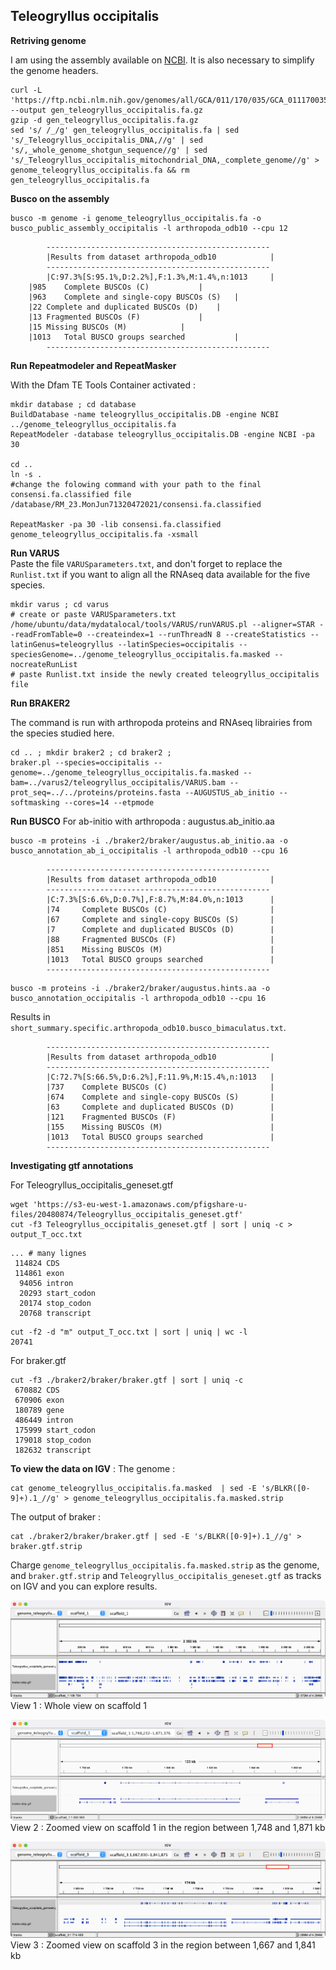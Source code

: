## Teleogryllus occipitalis

**Retriving genome** 

I am using the assembly available on [NCBI](https://www.ncbi.nlm.nih.gov/genome/?term=txid470939[orgn]). It is also necessary to simplify the genome headers.

```
curl -L 'https://ftp.ncbi.nlm.nih.gov/genomes/all/GCA/011/170/035/GCA_011170035.1_Tocci_1.0/GCA_011170035.1_Tocci_1.0_genomic.fna.gz' --output gen_teleogryllus_occipitalis.fa.gz
gzip -d gen_teleogryllus_occipitalis.fa.gz 
sed 's/ /_/g' gen_teleogryllus_occipitalis.fa | sed 's/_Teleogryllus_occipitalis_DNA,//g' | sed 's/,_whole_genome_shotgun_sequence//g' | sed 's/_Teleogryllus_occipitalis_mitochondrial_DNA,_complete_genome//g' > genome_teleogryllus_occipitalis.fa && rm gen_teleogryllus_occipitalis.fa
```

**Busco on the assembly**
```
busco -m genome -i genome_teleogryllus_occipitalis.fa -o busco_public_assembly_occipitalis -l arthropoda_odb10 --cpu 12
```
```
        --------------------------------------------------
        |Results from dataset arthropoda_odb10            |
        --------------------------------------------------
        |C:97.3%[S:95.1%,D:2.2%],F:1.3%,M:1.4%,n:1013	  |  
	|985	Complete BUSCOs (C)			  |   
	|963	Complete and single-copy BUSCOs (S)	  |
	|22	Complete and duplicated BUSCOs (D)	  |
	|13	Fragmented BUSCOs (F)			  |
	|15	Missing BUSCOs (M)			  |
	|1013	Total BUSCO groups searched	          |
        --------------------------------------------------

```

**Run Repeatmodeler and RepeatMasker**

With the Dfam TE Tools Container activated :

```
mkdir database ; cd database 
BuildDatabase -name teleogryllus_occipitalis.DB -engine NCBI ../genome_teleogryllus_occipitalis.fa
RepeatModeler -database teleogryllus_occipitalis.DB -engine NCBI -pa 30

cd .. 
ln -s .
#change the folowing command with your path to the final consensi.fa.classified file 
/database/RM_23.MonJun71320472021/consensi.fa.classified 

RepeatMasker -pa 30 -lib consensi.fa.classified genome_teleogryllus_occipitalis.fa -xsmall
```

**Run VARUS**  
Paste the file `VARUSparameters.txt`, and don't forget to replace the `Runlist.txt` if you want to align all the RNAseq data available for the five species.
```
mkdir varus ; cd varus 
# create or paste VARUSparameters.txt
/home/ubuntu/data/mydatalocal/tools/VARUS/runVARUS.pl --aligner=STAR --readFromTable=0 --createindex=1 --runThreadN 8 --createStatistics --latinGenus=teleogryllus --latinSpecies=occipitalis --speciesGenome=../genome_teleogryllus_occipitalis.fa.masked --nocreateRunList
# paste Runlist.txt inside the newly created teleogryllus_occipitalis file
```

**Run BRAKER2** 

The command is run with arthropoda proteins and RNAseq librairies from the species studied here. 
```
cd .. ; mkdir braker2 ; cd braker2 ;
braker.pl --species=occipitalis --genome=../genome_teleogryllus_occipitalis.fa.masked --bam=../varus2/teleogryllus_occipitalis/VARUS.bam --prot_seq=../../proteins/proteins.fasta --AUGUSTUS_ab_initio --softmasking --cores=14 --etpmode 
```

**Run BUSCO** 
For ab-initio with arthropoda : augustus.ab_initio.aa
```
busco -m proteins -i ./braker2/braker/augustus.ab_initio.aa -o busco_annotation_ab_i_occipitalis -l arthropoda_odb10 --cpu 16
```
```
        --------------------------------------------------
        |Results from dataset arthropoda_odb10            |
        --------------------------------------------------
        |C:7.3%[S:6.6%,D:0.7%],F:8.7%,M:84.0%,n:1013      |
        |74     Complete BUSCOs (C)                       |
        |67     Complete and single-copy BUSCOs (S)       |
        |7      Complete and duplicated BUSCOs (D)        |
        |88     Fragmented BUSCOs (F)                     |
        |851    Missing BUSCOs (M)                        |
        |1013   Total BUSCO groups searched               |
        --------------------------------------------------
```
```
busco -m proteins -i ./braker2/braker/augustus.hints.aa -o busco_annotation_occipitalis -l arthropoda_odb10 --cpu 16
```
Results in `short_summary.specific.arthropoda_odb10.busco_bimaculatus.txt`.
```
        --------------------------------------------------
        |Results from dataset arthropoda_odb10            |
        --------------------------------------------------
        |C:72.7%[S:66.5%,D:6.2%],F:11.9%,M:15.4%,n:1013   |
        |737    Complete BUSCOs (C)                       |
        |674    Complete and single-copy BUSCOs (S)       |
        |63     Complete and duplicated BUSCOs (D)        |
        |121    Fragmented BUSCOs (F)                     |
        |155    Missing BUSCOs (M)                        |        
		|1013   Total BUSCO groups searched               |
        --------------------------------------------------

```

**Investigating gtf annotations**

For Teleogryllus_occipitalis_geneset.gtf

```
wget 'https://s3-eu-west-1.amazonaws.com/pfigshare-u-files/20480874/Teleogryllus_occipitalis_geneset.gtf'
cut -f3 Teleogryllus_occipitalis_geneset.gtf | sort | uniq -c > output_T_occ.txt
```

```
... # many lignes 
 114824 CDS
 114861 exon
  94056 intron
  20293 start_codon
  20174 stop_codon
  20768 transcript
```
```
cut -f2 -d "m" output_T_occ.txt | sort | uniq | wc -l
20741
```

For braker.gtf 
```
cut -f3 ./braker2/braker/braker.gtf | sort | uniq -c
 670882 CDS
 670906 exon
 180789 gene
 486449 intron
 175999 start_codon
 179018 stop_codon
 182632 transcript
```

**To view the data on IGV** :
The genome : 
```
cat genome_teleogryllus_occipitalis.fa.masked  | sed -E 's/BLKR([0-9]+).1_//g' > genome_teleogryllus_occipitalis.fa.masked.strip
``` 
The output of braker : 
```
cat ./braker2/braker/braker.gtf | sed -E 's/BLKR([0-9]+).1_//g' > braker.gtf.strip
```

Charge `genome_teleogryllus_occipitalis.fa.masked.strip` as the genome, and `braker.gtf.strip` and `Teleogryllus_occipitalis_geneset.gtf` as tracks on IGV and you can explore results.  

![View1](../docs/view1.png)  
View 1 : Whole view on scaffold 1  

![View2](../docs/view2.png)  
View 2 : Zoomed view on scaffold 1 in the region between 1,748 and 1,871 kb  

![View3](../docs/view3.png)  
View 3 : Zoomed view on scaffold 3 in the region between 1,667 and 1,841 kb
